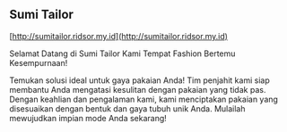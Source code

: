 ## Sumi Tailor

[http://sumitailor.ridsor.my.id](http://sumitailor.ridsor.my.id)

Selamat Datang di Sumi Tailor
Kami Tempat Fashion Bertemu Kesempurnaan!

Temukan solusi ideal untuk gaya pakaian Anda! Tim penjahit kami siap membantu Anda mengatasi kesulitan dengan pakaian yang tidak pas. Dengan keahlian dan pengalaman kami, kami menciptakan pakaian yang disesuaikan dengan bentuk dan gaya tubuh unik Anda. Mulailah mewujudkan impian mode Anda sekarang!
